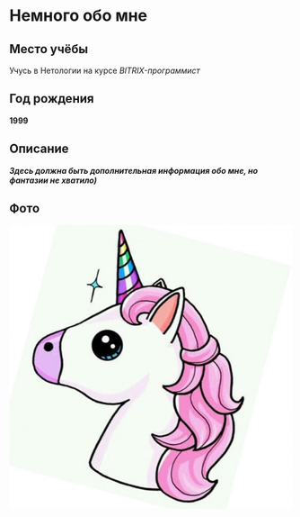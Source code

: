 # Немного обо мне

## Место учёбы

Учусь в Нетологии на курсе _BITRIX-программист_

## Год рождения

**1999**

## Описание

***Здесь должна быть дополнительная информация обо мне, но фантазии не хватило)***

## Фото

![фото](/pic/123.jpg)